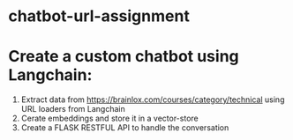 # chatbot-url-assignment

# Create a custom chatbot using Langchain:
1. Extract data from https://brainlox.com/courses/category/technical
using URL loaders from Langchain
2. Cerate embeddings and store it in a vector-store
3. Create a FLASK RESTFUL API to handle the conversation
